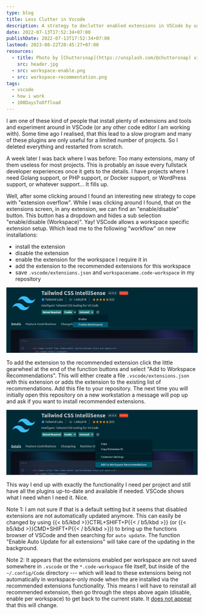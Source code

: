 ```yaml
---
type: blog
title: Less Clutter in Vscode
description: A strategy to declutter enabled extensions in VSCode by using a workspace specific extension setup.
date: 2022-07-13T17:52:34+07:00
publishDate: 2022-07-13T17:52:34+07:00
lastmod: 2023-08-22T20:45:27+07:00
resources:
  - title: Photo by [Chuttersnap](https://unsplash.com/@chuttersnap) via [Unsplash](https://unsplash.com/)
    src: header.jpg
  - src: workspace-enable.png
  - src: workspace-recommentation.png
tags:
  - vscode
  - how i work
  - 100DaysToOffload
---
```


I am one of these kind of people that install plenty of extensions and tools and experiment around in VSCode (or any other code editor I am working with). Some time ago I realised, that this lead to a slow program and many of these plugins are only useful for a limited number of projects. So I deleted everything and restarted from scratch.

A week later I was back where I was before: Too many extensions, many of them useless for most projects. This is probably an issue every fullstack developer experiences once it gets to the details. I have projects where I need Golang support, or PHP support, or Docker support, or WordPress support, or whatever support… It fills up.

Well, after some clicking around I found an interesting new strategy to cope with "extension overflow". While I was clicking around I found, that on the extensions screen, in any extension, we can find an "enable/disable" button. This button has a dropdown and hides a sub selection "enable/disable (Workspace)". Yay! VSCode allows a workspace specific extension setup. Which lead me to the following "workflow" on new installations:

*   install the extension
*   disable the extension
*   enable the extension for the workspace I require it in
*   add the extension to the recommended extensions for this workspace
*   save `.vscode/extensions.json` and `workspacename.code-workspace` in my repository

![workspace enable](workspace-enable.png)

To add the extension to the recommended extension click the little gearwheel at the end of the function buttons and select "Add to Workspace Recommendations". This will either create a file `.vscode/extensions.json` with this extension or adds the extension to the existing list of recommendations. Add this file to your repository. The next time you will initially open this repository on a new workstation a message will pop up and ask if you want to install recommended extensions.

![workspace enable](workspace-recommendations.png)

This way I end up with exactly the functionality I need per project and still have all the plugins up-to-date and available if needed. VSCode shows what I need when I need it. Nice.

Note 1: I am not sure if that is a default setting but it seems that disabled extensions are not automatically updated anymore. This can easily be changed by using {{< b5/kbd >}}CTRL+SHIFT+P{{< / b5/kbd >}} (or {{< b5/kbd >}}CMD+SHIFT+P{{< / b5/kbd >}}) to bring up the functions browser of VSCode and then searching for `auto update`. The function "Enable Auto Update for all extensions" will take care of the updating in the background.

Note 2: It appears that the extensions enabled per workspace are not saved somewhere in `.vscode` or the `*.code-workspace` file itself, but inside of the `~/.config/Code` directory --- which will lead to these extensions being not automatically in workspace-only mode when the are installed via the recommended extensions functionality. This means I will have to reinstall all recommended extension, then go through the steps above again (disable, enable per workspace) to get back to the current state. It [does not appear](https://github.com/microsoft/vscode/issues/15611) that this will change.

